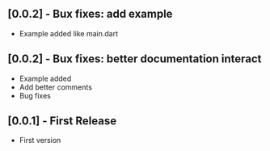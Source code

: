 ## [0.0.2] - Bux fixes: add example

* Example added like main.dart


## [0.0.2] - Bux fixes: better documentation interact

* Example added
* Add better comments 
* Bug fixes


## [0.0.1] - First Release

* First version
